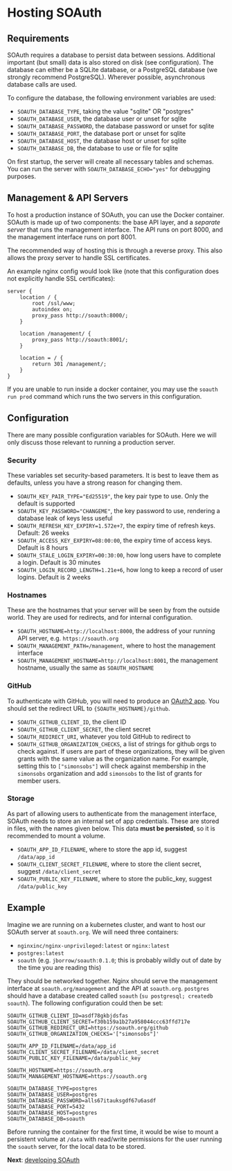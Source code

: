 Hosting SOAuth
==============

Requirements
------------

SOAuth requires a database to persist data between sessions. Additional important
(but small) data is also stored on disk (see configuration). The database can either
be a SQLite database, or a PostgreSQL database (we strongly recommend PostgreSQL).
Wherever possible, asynchronous database calls are used.

To configure the database, the following environment variables are used:

- `SOAUTH_DATABASE_TYPE`, taking the value "sqlite" OR "postgres"
- `SOAUTH_DATABASE_USER`, the database user or unset for sqlite
- `SOAUTH_DATABASE_PASSWORD`, the database password or unset for sqlite
- `SOAUTH_DATABASE_PORT`, the database port or unset for sqlite
- `SOAUTH_DATABASE_HOST`, the database host or unset for sqlite
- `SOAUTH_DATABASE_DB`, the database to use or file for sqlite

On first startup, the server will create all necessary tables and schemas.
You can run the server with `SOAUTH_DATABASE_ECHO="yes"` for debugging purposes.

Management & API Servers
------------------------

To host a production instance of SOAuth, you can use the Docker container.
SOAuth is made up of two components: the base API layer, and a _separate server_
that runs the management interface. The API runs on port 8000, and the management
interface runs on port 8001.

The recommended way of hosting this is through a reverse proxy. This also allows
the proxy server to handle SSL certificates.

An example nginx config would look like (note that this configuration does not 
explicitly handle SSL certificates):

```
server {
    location / {
        root /ssl/www;
        autoindex on;
        proxy_pass http://soauth:8000/;
    }

    location /management/ {
        proxy_pass http://soauth:8001/;
    }

    location = / {
        return 301 /management/;
    }
}
```

If you are unable to run inside a docker container, you may use the `soauth run prod`
command which runs the two servers in this configuration.

Configuration
-------------

There are many possible configuration variables for SOAuth. Here we will only discuss
those relevant to running a production server.

### Security

These variables set security-based parameters. It is best to leave them as defaults,
unless you have a strong reason for changing them.

- `SOAUTH_KEY_PAIR_TYPE="Ed25519"`, the key pair type to use. Only the default is supported
- `SOAUTH_KEY_PASSWORD="CHANGEME"`, the key password to use, rendering a database leak of keys less useful
- `SOAUTH_REFRESH_KEY_EXPIRY=1.572e+7`, the expiry time of refresh keys. Default: 26 weeks
- `SOAUTH_ACCESS_KEY_EXPIRY=08:00:00`, the expiry time of access keys. Default is 8 hours
- `SOAUTH_STALE_LOGIN_EXPIRY=00:30:00`, how long users have to complete a login. Default is 30 minutes
- `SOAUTH_LOGIN_RECORD_LENGTH=1.21e+6`, how long to keep a record of user logins. Default is 2 weeks

### Hostnames

These are the hostnames that your server will be seen by from the outside world.
They are used for redirects, and for internal configuration.

- `SOAUTH_HOSTNAME=http://localhost:8000`, the address of your running API server, e.g. `https://soauth.org`
- `SOAUTH_MANAGEMENT_PATH=/management`, where to host the management interface
- `SOAUTH_MANAGEMENT_HOSTNAME=http://localhost:8001`, the management hostname, usually the same as `SOAUTH_HOSTNAME`

### GitHub

To authenticate with GitHub, you will need to produce an [OAuth2 app](https://docs.github.com/en/apps/oauth-apps/building-oauth-apps/creating-an-oauth-app).
You should set the redirect URL to `{SOAUTH_HOSTNAME}/github`.

- `SOAUTH_GITHUB_CLIENT_ID`, the client ID
- `SOAUTH_GITHUB_CLIENT_SECRET`, the client secret
- `SOAUTH_REDIRECT_URI`, whatever you told GitHub to redirect to
- `SOAUTH_GITHUB_ORGANIZATION_CHECKS`, a list of strings for github orgs to
   check against. If users are part of these organizations, they will be given
   grants with the same value as the organization name. For example, setting
   this to `["simonsobs"]` will check against membership in the `simonsobs`
   organization and add `simonsobs` to the list of grants for member users.

### Storage

As part of allowing users to authenticate from the management interface, SOAuth
needs to store an internal set of app credentials. These are stored in files,
with the names given below. This data **must be persisted**, so it is recommended
to mount a volume.

- `SOAUTH_APP_ID_FILENAME`, where to store the app id, suggest `/data/app_id`
- `SOAUTH_CLIENT_SECRET_FILENAME`, where to store the client secret, suggest `/data/client_secret`
- `SOAUTH_PUBLIC_KEY_FILENAME`, where to store the public_key, suggest `/data/public_key`


Example
-------

Imagine we are running on a kubernetes cluster, and want to host our
SOAuth server at `soauth.org`. We will need three containers:

- `nginxinc/nginx-unprivileged:latest` or `nginx:latest`
- `postgres:latest`
- `soauth` (e.g. `jborrow/soauth:0.1.0`; this is probably wildly out of date by the time you
  are reading this)

They should be networked together. Nginx should serve the management interface at
`soauth.org/management` and the API at `soauth.org`. `postgres` should have a
database created called `soauth` (`su postgresql; createdb soauth`). The following
configuration could then be set:

```
SOAUTH_GITHUB_CLIENT_ID=asdf78gkbjdsfas
SOAUTH_GITHUB_CLIENT_SECRET=f30b159a1b27a958044ccc63ffd717e
SOAUTH_GITHUB_REDIRECT_URI=https://soauth.org/github
SOAUTH_GITHUB_ORGANIZATION_CHECKS='["simonsobs"]'

SOAUTH_APP_ID_FILENAME=/data/app_id
SOAUTH_CLIENT_SECRET_FILENAME=/data/client_secret
SOAUTH_PUBLIC_KEY_FILENAME=/data/public_key

SOAUTH_HOSTNAME=https://soauth.org
SOAUTH_MANAGEMENT_HOSTNAME=https://soauth.org

SOAUTH_DATABASE_TYPE=postgres
SOAUTH_DATABASE_USER=postgres
SOAUTH_DATABASE_PASSWORD=alls67itauksgdf67u6asdf
SOAUTH_DATABASE_PORT=5432
SOAUTH_DATABASE_HOST=postgres
SOAUTH_DATABASE_DB=soauth
```

Before running the container for the first time, it would be wise to mount a
persistent volume at `/data` with read/write permissions for the user running
the `soauth` server, for the local data to be stored.

**Next**: [developing SOAuth](developing.md)